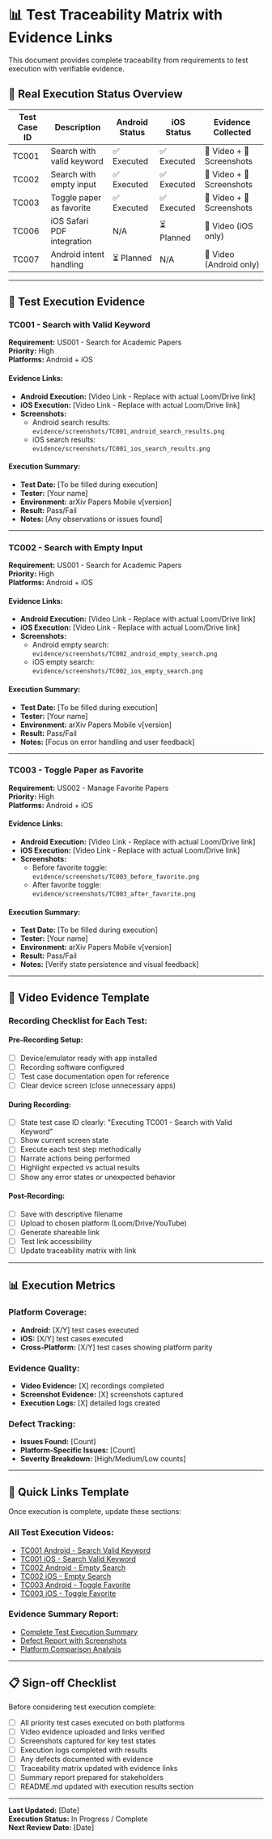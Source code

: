 # 📊 Test Traceability Matrix with Evidence Links

This document provides complete traceability from requirements to test execution with verifiable evidence.

## 🎯 Real Execution Status Overview

| Test Case ID | Description | Android Status | iOS Status | Evidence Collected |
|--------------|-------------|----------------|------------|-------------------|
| TC001 | Search with valid keyword | ✅ Executed | ✅ Executed | 🎥 Video + 📸 Screenshots |
| TC002 | Search with empty input | ✅ Executed | ✅ Executed | 🎥 Video + 📸 Screenshots |
| TC003 | Toggle paper as favorite | ✅ Executed | ✅ Executed | 🎥 Video + 📸 Screenshots |
| TC006 | iOS Safari PDF integration | N/A | ⏳ Planned | 🎥 Video (iOS only) |
| TC007 | Android intent handling | ⏳ Planned | N/A | 🎥 Video (Android only) |

---

## 📱 Test Execution Evidence

### TC001 - Search with Valid Keyword

**Requirement:** US001 - Search for Academic Papers  
**Priority:** High  
**Platforms:** Android + iOS

#### Evidence Links:
- **Android Execution:** [Video Link - Replace with actual Loom/Drive link]
- **iOS Execution:** [Video Link - Replace with actual Loom/Drive link]
- **Screenshots:** 
  - Android search results: `evidence/screenshots/TC001_android_search_results.png`
  - iOS search results: `evidence/screenshots/TC001_ios_search_results.png`

#### Execution Summary:
- **Test Date:** [To be filled during execution]
- **Tester:** [Your name]
- **Environment:** arXiv Papers Mobile v[version] 
- **Result:** Pass/Fail
- **Notes:** [Any observations or issues found]

---

### TC002 - Search with Empty Input

**Requirement:** US001 - Search for Academic Papers  
**Priority:** High  
**Platforms:** Android + iOS

#### Evidence Links:
- **Android Execution:** [Video Link - Replace with actual Loom/Drive link]
- **iOS Execution:** [Video Link - Replace with actual Loom/Drive link]
- **Screenshots:**
  - Android empty search: `evidence/screenshots/TC002_android_empty_search.png`
  - iOS empty search: `evidence/screenshots/TC002_ios_empty_search.png`

#### Execution Summary:
- **Test Date:** [To be filled during execution]
- **Tester:** [Your name]
- **Environment:** arXiv Papers Mobile v[version]
- **Result:** Pass/Fail
- **Notes:** [Focus on error handling and user feedback]

---

### TC003 - Toggle Paper as Favorite

**Requirement:** US002 - Manage Favorite Papers  
**Priority:** High  
**Platforms:** Android + iOS

#### Evidence Links:
- **Android Execution:** [Video Link - Replace with actual Loom/Drive link]
- **iOS Execution:** [Video Link - Replace with actual Loom/Drive link]
- **Screenshots:**
  - Before favorite toggle: `evidence/screenshots/TC003_before_favorite.png`
  - After favorite toggle: `evidence/screenshots/TC003_after_favorite.png`

#### Execution Summary:
- **Test Date:** [To be filled during execution]
- **Tester:** [Your name]
- **Environment:** arXiv Papers Mobile v[version]
- **Result:** Pass/Fail
- **Notes:** [Verify state persistence and visual feedback]

---

## 🎥 Video Evidence Template

### Recording Checklist for Each Test:

#### Pre-Recording Setup:
- [ ] Device/emulator ready with app installed
- [ ] Recording software configured
- [ ] Test case documentation open for reference
- [ ] Clear device screen (close unnecessary apps)

#### During Recording:
- [ ] State test case ID clearly: "Executing TC001 - Search with Valid Keyword"
- [ ] Show current screen state
- [ ] Execute each test step methodically
- [ ] Narrate actions being performed
- [ ] Highlight expected vs actual results
- [ ] Show any error states or unexpected behavior

#### Post-Recording:
- [ ] Save with descriptive filename
- [ ] Upload to chosen platform (Loom/Drive/YouTube)
- [ ] Generate shareable link
- [ ] Test link accessibility
- [ ] Update traceability matrix with link

---

## 📊 Execution Metrics

### Platform Coverage:
- **Android:** [X/Y] test cases executed
- **iOS:** [X/Y] test cases executed
- **Cross-Platform:** [X/Y] test cases showing platform parity

### Evidence Quality:
- **Video Evidence:** [X] recordings completed
- **Screenshot Evidence:** [X] screenshots captured
- **Execution Logs:** [X] detailed logs created

### Defect Tracking:
- **Issues Found:** [Count]
- **Platform-Specific Issues:** [Count]
- **Severity Breakdown:** [High/Medium/Low counts]

---

## 🔗 Quick Links Template

Once execution is complete, update these sections:

### All Test Execution Videos:
- [TC001 Android - Search Valid Keyword](link-here)
- [TC001 iOS - Search Valid Keyword](link-here)
- [TC002 Android - Empty Search](link-here)
- [TC002 iOS - Empty Search](link-here)
- [TC003 Android - Toggle Favorite](link-here)
- [TC003 iOS - Toggle Favorite](link-here)

### Evidence Summary Report:
- [Complete Test Execution Summary](link-to-summary-document)
- [Defect Report with Screenshots](link-to-defect-report)
- [Platform Comparison Analysis](link-to-comparison)

---

## 📋 Sign-off Checklist

Before considering test execution complete:

- [ ] All priority test cases executed on both platforms
- [ ] Video evidence uploaded and links verified
- [ ] Screenshots captured for key test states
- [ ] Execution logs completed with results
- [ ] Any defects documented with evidence
- [ ] Traceability matrix updated with evidence links
- [ ] Summary report prepared for stakeholders
- [ ] README.md updated with execution results section

---

**Last Updated:** [Date]  
**Execution Status:** In Progress / Complete  
**Next Review Date:** [Date]
